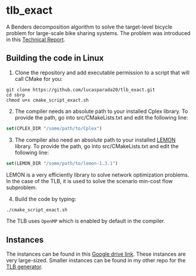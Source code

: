 # tlb_exact

A Benders decomposition algorithm to solve the target-level bicycle problem for large-scale bike sharing systems. The problem was introduced in this [Technical Report](https://www.cirrelt.ca/documentstravail/cirrelt-2025-02.pdf).

## Building the code in Linux

1. Clone the repository and add executable permission to a script that will call CMake for you:

```shell
git clone https://github.com/lucasparada20/tlb_exact.git
cd sbrp
chmod u+x cmake_script_exact.sh
```
2. The compiler needs an absolute path to your installed Cplex library. To provide the path, go into src/CMakeLists.txt and edit the following line:

```cmake
set(CPLEX_DIR "/some/path/to/Cplex")
```

3. The compiler also need an absolute path to your installed [LEMON](https://lemon.cs.elte.hu/trac/lemon) library. To provide the path, go into src/CMakeLists.txt and edit the following line:

```cmake
set(LEMON_DIR "/some/path/to/lemon-1.3.1")
```
LEMON is a very efficiently library to solve network optimization problems. In the case of the TLB, it is used to solve the scenario min-cost flow subproblem.

4. Build the code by typing:

```bash
./cmake_script_exact.sh
```

The TLB uses `OpenMP` which is enabled by default in the compiler.

## Instances

The instances can be found in this [Google drive link](https://drive.google.com/file/d/1Q-0E389K-WTVqK05zVU2rITzFuYCQLoM/view?usp=sharing). These instances are very large-sized. Smaller instances can be found in my other repo for the [TLB generator](https://github.com/lucasparada20/tlb_generator).
